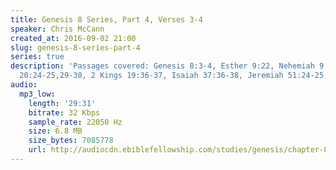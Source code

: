 ```yaml
---
title: Genesis 8 Series, Part 4, Verses 3-4
speaker: Chris McCann
created_at: 2016-09-02 21:00
slug: genesis-8-series-part-4
series: true
description: 'Passages covered: Genesis 8:3-4, Esther 9:22, Nehemiah 9:27-28, 2 Chronicles
  20:24-25,29-30, 2 Kings 19:36-37, Isaiah 37:36-38, Jeremiah 51:24-25,27-28.'
audio:
  mp3_low:
    length: '29:31'
    bitrate: 32 Kbps
    sample_rate: 22050 Hz
    size: 6.8 MB
    size_bytes: 7085778
    url: http://audiocdn.ebiblefellowship.com/studies/genesis/chapter-8/2016.09.02_McCann_-_Genesis_8_Series_Part_4.mp3
---
```

